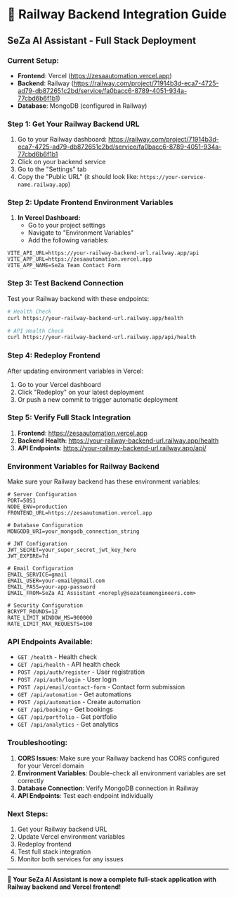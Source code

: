 # 🚀 Railway Backend Integration Guide

## **SeZa AI Assistant - Full Stack Deployment**

### **Current Setup:**
- **Frontend**: Vercel (https://zesaautomation.vercel.app)
- **Backend**: Railway (https://railway.com/project/71914b3d-eca7-4725-ad79-db872651c2bd/service/fa0bacc6-8789-4051-934a-77cbd6b6f1b1)
- **Database**: MongoDB (configured in Railway)

### **Step 1: Get Your Railway Backend URL**

1. Go to your Railway dashboard: https://railway.com/project/71914b3d-eca7-4725-ad79-db872651c2bd/service/fa0bacc6-8789-4051-934a-77cbd6b6f1b1
2. Click on your backend service
3. Go to the "Settings" tab
4. Copy the "Public URL" (it should look like: `https://your-service-name.railway.app`)

### **Step 2: Update Frontend Environment Variables**

1. **In Vercel Dashboard:**
   - Go to your project settings
   - Navigate to "Environment Variables"
   - Add the following variables:

```
VITE_API_URL=https://your-railway-backend-url.railway.app/api
VITE_APP_URL=https://zesaautomation.vercel.app
VITE_APP_NAME=SeZa Team Contact Form
```

### **Step 3: Test Backend Connection**

Test your Railway backend with these endpoints:

```bash
# Health Check
curl https://your-railway-backend-url.railway.app/health

# API Health Check
curl https://your-railway-backend-url.railway.app/api/health
```

### **Step 4: Redeploy Frontend**

After updating environment variables in Vercel:

1. Go to your Vercel dashboard
2. Click "Redeploy" on your latest deployment
3. Or push a new commit to trigger automatic deployment

### **Step 5: Verify Full Stack Integration**

1. **Frontend**: https://zesaautomation.vercel.app
2. **Backend Health**: https://your-railway-backend-url.railway.app/health
3. **API Endpoints**: https://your-railway-backend-url.railway.app/api/

### **Environment Variables for Railway Backend**

Make sure your Railway backend has these environment variables:

```env
# Server Configuration
PORT=5051
NODE_ENV=production
FRONTEND_URL=https://zesaautomation.vercel.app

# Database Configuration
MONGODB_URI=your_mongodb_connection_string

# JWT Configuration
JWT_SECRET=your_super_secret_jwt_key_here
JWT_EXPIRE=7d

# Email Configuration
EMAIL_SERVICE=gmail
EMAIL_USER=your-email@gmail.com
EMAIL_PASS=your-app-password
EMAIL_FROM=SeZa AI Assistant <noreply@sezateamengineers.com>

# Security Configuration
BCRYPT_ROUNDS=12
RATE_LIMIT_WINDOW_MS=900000
RATE_LIMIT_MAX_REQUESTS=100
```

### **API Endpoints Available:**

- `GET /health` - Health check
- `GET /api/health` - API health check
- `POST /api/auth/register` - User registration
- `POST /api/auth/login` - User login
- `POST /api/email/contact-form` - Contact form submission
- `GET /api/automation` - Get automations
- `POST /api/automation` - Create automation
- `GET /api/booking` - Get bookings
- `GET /api/portfolio` - Get portfolio
- `GET /api/analytics` - Get analytics

### **Troubleshooting:**

1. **CORS Issues**: Make sure your Railway backend has CORS configured for your Vercel domain
2. **Environment Variables**: Double-check all environment variables are set correctly
3. **Database Connection**: Verify MongoDB connection in Railway
4. **API Endpoints**: Test each endpoint individually

### **Next Steps:**

1. Get your Railway backend URL
2. Update Vercel environment variables
3. Redeploy frontend
4. Test full stack integration
5. Monitor both services for any issues

---

**🌟 Your SeZa AI Assistant is now a complete full-stack application with Railway backend and Vercel frontend!**
